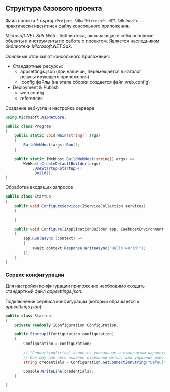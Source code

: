 ## Структура базового проекта



Файл проекта **.csproj* `<Project Sdk="Microsoft.NET.Sdk.Web">...` практически идентичен файлу консольного приложения.

*Microsoft.NET.Sdk.Web* - библиотека, включающая в себя основные объекты и инструменты по работе с проектом. Является наследником библиотеки *Microsoft.NET.Sdk*.

Основные отличая от консольного приложения:

- Стандартные ресурсы:
  - appsettings.json (при наличии, перемещается в каталог результирующего приложения)
  - .config файлы (на этапе сборки создается файл web.config)
- Deployment & Publish
  - web.config
  - references



Создание веб-узла и настройка сервера

```c#
using Microsoft.AspNetCore;

public class Program
{
    public static void Main(string[] args)
    {
        BuildWebHost(args).Run();
    }

    public static IWebHost BuildWebHost(string[] args) =>
        WebHost.CreateDefaultBuilder(args)
            .UseStartup<Startup>()
            .Build();
}
```



Обработка входящих запросов

```c#
public class Startup
{
    public void ConfigureServices(IServiceCollection services)
    {
        
    }

    public void Configure(IApplicationBuilder app, IWebHostEnvironment env)
    {
        app.Run(async (context) =>
        {
            await context.Response.WriteAsync("Hello world!");
        });
    }
}
```



### Сервис конфигурации

Для настройки конфигурации приложение необходимо создать стандартный файл *appsettings.json*.

Подключение сервиса конфигурации (который обращается к *appsettings.json*):

```c#
public class Startup
{
    private readonly IConfiguration Configuration;

    public Startup(IConfiguration configuration)
    {
        Configuration = configuration;

        // "ConnectionString" является уникальным и стандартым параметром в файле конфигурации appsettings.json
        // Поэтому для него выделен отдельный метод, для упрщения работы с ним
        string credentials = Configuration.GetConnectionString("DefaultConnection");

        Console.WriteLine(credentials);
    }

}
```

